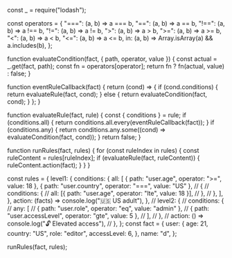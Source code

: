 const _ = require("lodash");

const operators = {
  "===": (a, b) => a === b,
  "==": (a, b) => a == b,
  "!==": (a, b) => a !== b,
  "!=": (a, b) => a != b,
  ">": (a, b) => a > b,
  ">=": (a, b) => a >= b,
  "<": (a, b) => a < b,
  "<=": (a, b) => a <= b,
  in: (a, b) => Array.isArray(a) && a.includes(b),
};

function evaluateCondition(fact, { path, operator, value }) {
  const actual = _.get(fact, path);
  const fn = operators[operator];
  return fn ? fn(actual, value) : false;
}

function eventRuleCallback(fact) {
  return (cond) => {
    if (cond.conditions) {
      return evaluateRule(fact, cond);
    } else {
      return evaluateCondition(fact, cond);
    }
  };
}

function evaluateRule(fact, rule) {
  const { conditions } = rule;
  if (conditions.all) {
    return conditions.all.every(eventRuleCallback(fact));
  }
  if (conditions.any) {
    return conditions.any.some((cond) => evaluateCondition(fact, cond));
  }
  return false;
}

function runRules(fact, rules) {
  for (const ruleIndex in rules) {
    const ruleContent = rules[ruleIndex];
    if (evaluateRule(fact, ruleContent)) {
      ruleContent.action(fact);
    }
  }
}

const rules = {
  level1: {
    conditions: {
      all: [
        { path: "user.age", operator: ">=", value: 18 },
        { path: "user.country", operator: "===", value: "US" },
        // {
        //   conditions: {
        //     all: [{ path: "user.age", operator: "lte", value: 18 }],
        //   },
        // },
      ],
    },
    action: (facts) => console.log("🇺🇸 US adult"),
  },
  //   level2: {
  //     conditions: {
  //       any: [
  //         { path: "user.role", operator: "eq", value: "admin" },
  //         { path: "user.accessLevel", operator: "gte", value: 5 },
  //       ],
  //     },
  //     action: () => console.log("🔓 Elevated access"),
  //   },
};
const fact = {
  user: {
    age: 21,
    country: "US",
    role: "editor",
    accessLevel: 6,
  },
  name: "d",
};

runRules(fact, rules);
